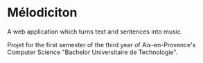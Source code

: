 # Mélodiciton

A web application which turns text and sentences into music.

Projet for the first semester of the third year of Aix-en-Provence's Computer Science "Bachelor Universitaire de Technologie".
